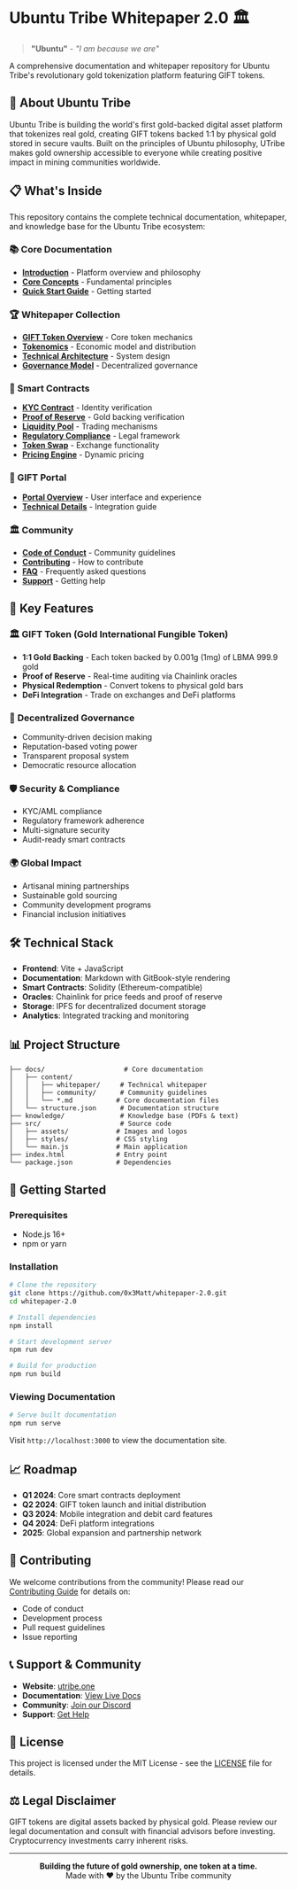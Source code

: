 # Ubuntu Tribe Whitepaper 2.0 🏛️

> **"Ubuntu"** - *"I am because we are"*

A comprehensive documentation and whitepaper repository for Ubuntu Tribe's revolutionary gold tokenization platform featuring GIFT tokens.

## 🌟 About Ubuntu Tribe

Ubuntu Tribe is building the world's first gold-backed digital asset platform that tokenizes real gold, creating GIFT tokens backed 1:1 by physical gold stored in secure vaults. Built on the principles of Ubuntu philosophy, UTribe makes gold ownership accessible to everyone while creating positive impact in mining communities worldwide.

## 📋 What's Inside

This repository contains the complete technical documentation, whitepaper, and knowledge base for the Ubuntu Tribe ecosystem:

### 📚 Core Documentation
- **[Introduction](docs/content/introduction.md)** - Platform overview and philosophy
- **[Core Concepts](docs/content/core-concepts.md)** - Fundamental principles
- **[Quick Start Guide](docs/content/quick-start.md)** - Getting started

### 🏆 Whitepaper Collection
- **[GIFT Token Overview](docs/content/whitepaper/GIFT%20(Gold%20International%20Fungible%20Token).md)** - Core token mechanics
- **[Tokenomics](docs/content/whitepaper/GIFT%20Tokenomics.md)** - Economic model and distribution
- **[Technical Architecture](docs/content/whitepaper/technical-architecture.md)** - System design
- **[Governance Model](docs/content/whitepaper/governance-model.md)** - Decentralized governance

### 🔐 Smart Contracts
- **[KYC Contract](docs/content/whitepaper/Smart_contracts/KYC_contract.md)** - Identity verification
- **[Proof of Reserve](docs/content/whitepaper/Smart_contracts/Proof_of_reserve_contract.md)** - Gold backing verification
- **[Liquidity Pool](docs/content/whitepaper/Smart_contracts/LiquidityPool_Contract.md)** - Trading mechanisms
- **[Regulatory Compliance](docs/content/whitepaper/Smart_contracts/Regulatory_contract.md)** - Legal framework
- **[Token Swap](docs/content/whitepaper/Smart_contracts/Tokenswap_contract.md)** - Exchange functionality
- **[Pricing Engine](docs/content/whitepaper/Smart_contracts/Pricing_Smart_Contract.md)** - Dynamic pricing

### 🎯 GIFT Portal
- **[Portal Overview](docs/content/whitepaper/Gift_Portal/GIFT%20Portal.md)** - User interface and experience
- **[Technical Details](docs/content/whitepaper/Gift_Portal/Technical/Technical%20Details%20For%20External%20Teams.md)** - Integration guide

### 🏛️ Community
- **[Code of Conduct](docs/content/community/code-of-conduct.md)** - Community guidelines
- **[Contributing](docs/content/community/contributing.md)** - How to contribute
- **[FAQ](docs/content/community/faq.md)** - Frequently asked questions
- **[Support](docs/content/community/support.md)** - Getting help

## 🚀 Key Features

### 🏛️ **GIFT Token (Gold International Fungible Token)**
- **1:1 Gold Backing** - Each token backed by 0.001g (1mg) of LBMA 999.9 gold
- **Proof of Reserve** - Real-time auditing via Chainlink oracles
- **Physical Redemption** - Convert tokens to physical gold bars
- **DeFi Integration** - Trade on exchanges and DeFi platforms

### 🌟 **Decentralized Governance**
- Community-driven decision making
- Reputation-based voting power
- Transparent proposal system
- Democratic resource allocation

### 🛡️ **Security & Compliance**
- KYC/AML compliance
- Regulatory framework adherence
- Multi-signature security
- Audit-ready smart contracts

### 🌍 **Global Impact**
- Artisanal mining partnerships
- Sustainable gold sourcing
- Community development programs
- Financial inclusion initiatives

## 🛠️ Technical Stack

- **Frontend**: Vite + JavaScript
- **Documentation**: Markdown with GitBook-style rendering
- **Smart Contracts**: Solidity (Ethereum-compatible)
- **Oracles**: Chainlink for price feeds and proof of reserve
- **Storage**: IPFS for decentralized document storage
- **Analytics**: Integrated tracking and monitoring

## 📊 Project Structure

```
├── docs/                    # Core documentation
│   ├── content/
│   │   ├── whitepaper/     # Technical whitepaper
│   │   ├── community/      # Community guidelines
│   │   └── *.md           # Core documentation files
│   └── structure.json      # Documentation structure
├── knowledge/              # Knowledge base (PDFs & text)
├── src/                    # Source code
│   ├── assets/            # Images and logos
│   ├── styles/            # CSS styling
│   └── main.js            # Main application
├── index.html             # Entry point
└── package.json           # Dependencies
```

## 🚦 Getting Started

### Prerequisites
- Node.js 16+
- npm or yarn

### Installation
```bash
# Clone the repository
git clone https://github.com/0x3Matt/whitepaper-2.0.git
cd whitepaper-2.0

# Install dependencies
npm install

# Start development server
npm run dev

# Build for production
npm run build
```

### Viewing Documentation
```bash
# Serve built documentation
npm run serve
```

Visit `http://localhost:3000` to view the documentation site.

## 📈 Roadmap

- **Q1 2024**: Core smart contracts deployment
- **Q2 2024**: GIFT token launch and initial distribution
- **Q3 2024**: Mobile integration and debit card features
- **Q4 2024**: DeFi platform integrations
- **2025**: Global expansion and partnership network

## 🤝 Contributing

We welcome contributions from the community! Please read our [Contributing Guide](docs/content/community/contributing.md) for details on:

- Code of conduct
- Development process
- Pull request guidelines
- Issue reporting

## 📞 Support & Community

- **Website**: [utribe.one](https://utribe.one)
- **Documentation**: [View Live Docs](https://github.com/0x3Matt/whitepaper-2.0)
- **Community**: [Join our Discord](#)
- **Support**: [Get Help](docs/content/community/support.md)

## 📜 License

This project is licensed under the MIT License - see the [LICENSE](LICENSE) file for details.

## ⚖️ Legal Disclaimer

GIFT tokens are digital assets backed by physical gold. Please review our legal documentation and consult with financial advisors before investing. Cryptocurrency investments carry inherent risks.

---

<div align="center">
  <strong>Building the future of gold ownership, one token at a time.</strong><br>
  Made with ❤️ by the Ubuntu Tribe community
</div>
